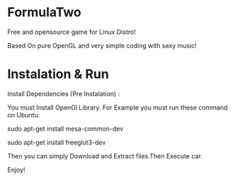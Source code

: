 # FormulaTwo

Free and opensource game for Linux Distro! 

Based On pure OpenGL and very simple coding with sexy music!

# Instalation & Run

Install Dependencies (Pre Instalation) :

You must Install OpenGl Library. For Example you must run these command on Ubuntu:

sudo apt-get install mesa-common-dev

sudo apt-get install freeglut3-dev


Then you can simply Download and Extract files.Then Execute car.


Enjoy!
